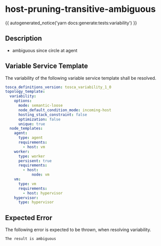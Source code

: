 # host-pruning-transitive-ambiguous

{{ autogenerated_notice('yarn docs:generate:tests:variability') }}

## Description

- ambiguous since circle at agent


## Variable Service Template

The variability of the following variable service template shall be resolved.

```yaml linenums="1"
tosca_definitions_version: tosca_variability_1_0
topology_template:
  variability:
    options:
      mode: semantic-loose
      node_default_condition_mode: incoming-host
      hosting_stack_constraint: false
      optimization: false
      unique: true
  node_templates:
    agent:
      type: agent
      requirements:
        - host: vm
    worker:
      type: worker
      persisent: true
      requirements:
        - host:
            node: vm
    vm:
      type: vm
      requirements:
        - host: hypervisor
    hypervisor:
      type: hypervisor
```




## Expected Error

The following error is expected to be thrown, when resolving variability.

```text linenums="1"
The result is ambiguous
```
